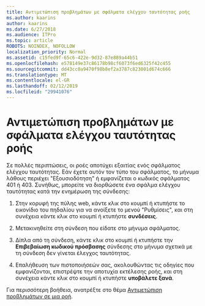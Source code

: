 ```yaml
---
title: Αντιμετώπιση προβλημάτων με σφάλματα ελέγχου ταυτότητας ροής
ms.author: kaarins
author: kaarins
ms.date: 6/27/2018
ms.audience: ITPro
ms.topic: article
ROBOTS: NOINDEX, NOFOLLOW
localization_priority: Normal
ms.assetid: c15fed9f-65c6-422e-9d32-87e889a44b51
ms.openlocfilehash: e578149e37c86178b98cf6073f6ed6325f42c455
ms.sourcegitcommit: dd43cc0a9470f98b8ef2a3787c823801d674c666
ms.translationtype: MT
ms.contentlocale: el-GR
ms.lasthandoff: 02/12/2019
ms.locfileid: "29941076"
---
```

# <a name="troubleshoot-flow-authentication-errors"></a>Αντιμετώπιση προβλημάτων με σφάλματα ελέγχου ταυτότητας ροής

Σε πολλές περιπτώσεις, οι ροές αποτύχει εξαιτίας ενός σφάλματος ελέγχου ταυτότητας. Εάν έχετε αυτόν τον τύπο του σφάλματος, το μήνυμα λάθους περιέχει "Εξουσιοδότηση" ή εμφανίζεται ο κωδικός σφάλματος 401 ή 403. Συνήθως, μπορείτε να διορθώσετε ένα σφάλμα ελέγχου ταυτότητας κατά την ενημέρωση της σύνδεσης:
  
1. Στην κορυφή της πύλης web, κάντε κλικ στο κουμπί ή κτυπήστε το εικονίδιο του πηδαλίου για να ανοίξετε το μενού "Ρυθμίσεις", και στη συνέχεια κάντε κλικ στο κουμπί ή κτυπήστε **συνδέσεις**.
    
2. Μετακινηθείτε στη σύνδεση που είδατε στο μήνυμα σφάλματος.
    
3. Δίπλα από τη σύνδεση, κάντε κλικ στο κουμπί ή κτυπήστε την **Επιβεβαίωση κωδικού πρόσβασης** σύνδεσης στο μήνυμα σχετικά με τη σύνδεση δεν γίνεται έλεγχος ταυτότητας. 
    
4. Επαλήθευση των πιστοποιήσεών σας, ακολουθώντας τις οδηγίες που εμφανίζονται, επιστρέψτε την αποτυχία εκτέλεσης ροής, και στη συνέχεια κάντε κλικ στο κουμπί ή κτυπήστε **υποβάλετε ξανά**.
    
Για περισσότερη βοήθεια, ανατρέξτε στο θέμα [Αντιμετώπιση προβλημάτων σε μια ροή](https://go.microsoft.com/fwlink/?linkid=872110).
  

